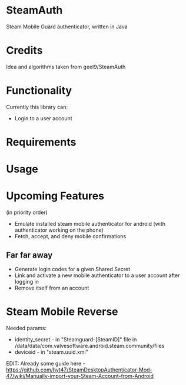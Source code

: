 # SteamAuth
Steam Mobile Guard authenticator, written in Java

# Credits
Idea and algorithms taken from geel9/SteamAuth

# Functionality
Currently this library can:
* Login to a user account

# Requirements

# Usage

# Upcoming Features
(in priority order)
* Emulate installed steam mobile authenticator for android (with authenticator working on the phone)
* Fetch, accept, and deny mobile confirmations

## Far far away
* Generate login codes for a given Shared Secret
* Link and activate a new mobile authenticator to a user account after logging in
* Remove itself from an account

# Steam Mobile Reverse
Needed params:
* identity_secret - in "Steamguard-[SteamID]" file in /data/data/com.valvesoftware.android.steam.community/files
* deviceid - in "steam.uuid.xml"

EDIT: Already some guide here - https://github.com/hyt47/SteamDesktopAuthenticator-Mod-47/wiki/Manually-import-your-Steam-Account-from-Android